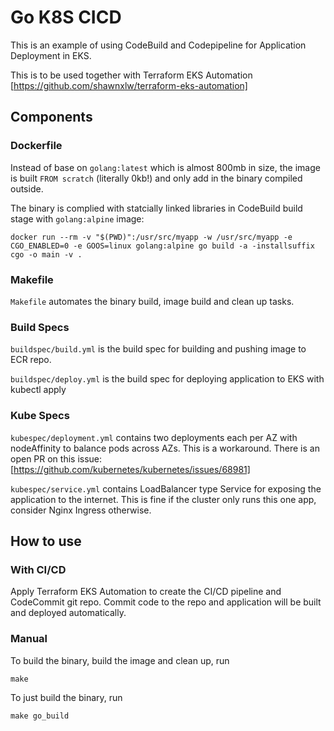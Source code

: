 # Go K8S CICD

This is an example of using CodeBuild and Codepipeline for Application Deployment in EKS.

This is to be used together with Terraform EKS Automation [https://github.com/shawnxlw/terraform-eks-automation]

## Components

### Dockerfile

Instead of base on `golang:latest` which is almost 800mb in size, the image is built `FROM scratch` (literally 0kb!) and only add in the binary compiled outside.

The binary is complied with statcially linked libraries in CodeBuild build stage with `golang:alpine` image:

```
docker run --rm -v "$(PWD)":/usr/src/myapp -w /usr/src/myapp -e CGO_ENABLED=0 -e GOOS=linux golang:alpine go build -a -installsuffix cgo -o main -v .
```

### Makefile
`Makefile` automates the binary build, image build and clean up tasks.

### Build Specs

`buildspec/build.yml` is the build spec for building and pushing image to ECR repo.

`buildspec/deploy.yml` is the build spec for deploying application to EKS with kubectl apply

### Kube Specs

`kubespec/deployment.yml` contains two deployments each per AZ with nodeAffinity to balance pods across AZs. This is a workaround. There is an open PR on this issue: [https://github.com/kubernetes/kubernetes/issues/68981]

`kubespec/service.yml` contains LoadBalancer type Service for exposing the application to the internet. This is fine if the cluster only runs this one app, consider Nginx Ingress otherwise.

## How to use

### With CI/CD

Apply Terraform EKS Automation to create the CI/CD pipeline and CodeCommit git repo. Commit code to the repo and application will be built and deployed automatically.

### Manual

To build the binary, build the image and clean up, run
```
make
```

To just build the binary, run
```
make go_build
```